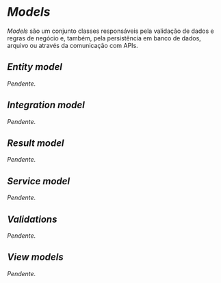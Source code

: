 # _Models_

_Models_ são um conjunto classes responsáveis pela validação de dados e regras de negócio e, também, pela persistência em banco de dados,
arquivo ou através da comunicação com APIs.

## _Entity model_

_Pendente._

## _Integration model_

_Pendente._

## _Result model_

_Pendente._

## _Service model_

_Pendente._

## _Validations_

_Pendente._

## _View models_

_Pendente._
